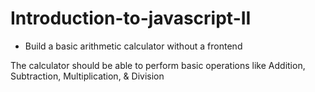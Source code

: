 # Introduction-to-javascript-II

- Build a basic arithmetic calculator without a frontend

 The calculator should be able to perform basic operations like Addition, Subtraction, Multiplication, & Division
